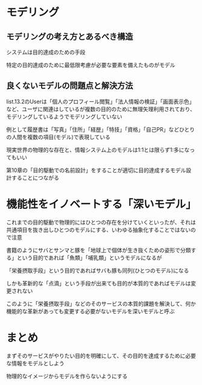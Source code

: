 
# モデリング

## モデリングの考え方とあるべき構造

システムは目的達成のための手段

特定の目的達成のために最低限考慮が必要な要素を備えたものがモデル

## 良くないモデルの問題点と解決方法

list.13.2のUserは「個人のプロフィール閲覧」「法人情報の検証」「画面表示色」など、ユーザに関連はしているが複数の目的のために無理矢理利用されており、モデリングしているようでモデリングしていない

例として履歴書は「写真」「住所」「経歴」「特技」「資格」「自己PR」などひとりの人間を複数の項目(モデル)で表現している

現実世界の物理的な存在と、情報システム上のモデルは1:1とは限らず1:多になってもいい

第10章の「目的駆動での名前設計」をすることが適切に目的達成するモデル設計することにつながる

# 機能性をイノベートする「深いモデル」

これまでの目的駆動で物理的にはひとつの存在を分けていくといったが、それは共通項目を抜き出しひとつのモデルにする、いわゆる抽象化することではないので注意

書籍のようにサバとサンマと豚を「地球上で個体が生き抜くための姿形で分類する」という目的であれば「魚類」「哺乳類」というモデルになるが

「栄養摂取手段」という目的であればサバも豚も同列(ひとつのモデル)になる

しかも革新的な「点滴」という手段が出来ても目的が本質的であればモデルは変更されない

このように「栄養摂取手段」などのそのサービスの本質的課題を解決して、何か機能的な革新があっても変更する必要がないモデルを深いモデルと呼ぶ

# まとめ
まずそのサービスがやりたい目的を明確にして、その目的を達成するために必要な情報をモデルとしよう

物理的なイメージからモデルを作らないようにする
